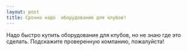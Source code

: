 ```yaml
---
layout: post 
title: Срочно надо  оборудование для клубов! 
--- 
```

Надо быстро купить  оборудование для клубов, но не знаю где это сделать. Подскажите проверенную компанию, пожалуйста!